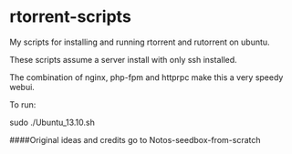 rtorrent-scripts
================

My scripts for installing and running rtorrent and rutorrent on ubuntu.

These scripts assume a server install with only ssh installed.

The combination of nginx, php-fpm and httprpc make this a very speedy webui.

To run:

sudo ./Ubuntu_13.10.sh


####Original ideas and credits go to Notos-seedbox-from-scratch

